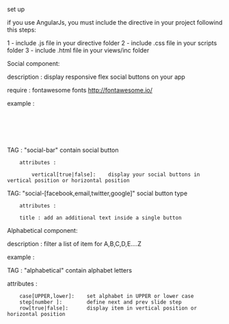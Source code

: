 set up

if you use AngularJs, you must include the directive in your project followind this steps:

1 - include .js file in your directive folder
2 - include .css file in your scripts folder
3 - include .html file in your views/inc folder


Social component: 

  description : display responsive flex social buttons on your app
  
  require : fontawesome fonts http://fontawesome.io/
  
  example : <pre>
              <social-bar vertical="false">
                <social-facebook title=""></social-facebook>
                <social-email></social-email>
                <social-twitter ></social-twitter>
                <social-google></social-google>
              </social-bar>
  </pre>
  TAG : 
        "social-bar"  contain social button
        
        attributes : 
        
            vertical[true|false]:    display your social buttons in vertical position or horizontal position      

  TAG:
        "social-[facebook,email,twitter,google]"  social button type  
        
        attributes :
        
        title : add an additional text inside a single button
        
        
Alphabetical component:

  description : filter a list of item for A,B,C,D,E....Z
  
  example : 
            <alphabetical case="UPPER" step="2" row="false"></alphabetical>
            
  TAG : "alphabetical" contain alphabet letters
  
  attributes :
        
        case[UPPER,lower]:    set alphabet in UPPER or lower case
        step[number ]:        define next and prev slide step
        row[true|false]:      display item in vertical position or horizontal position      
  
  

